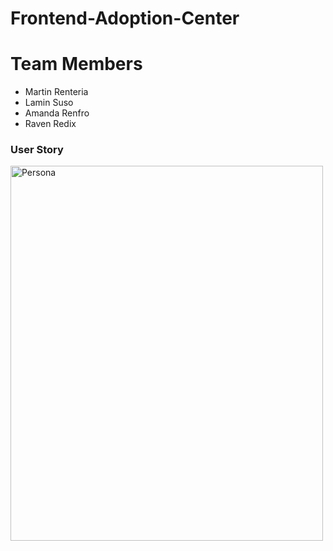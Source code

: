 # Frontend-Adoption-Center

# Team Members 
- Martin Renteria
- Lamin Suso
- Amanda Renfro
- Raven Redix 

<h3> User Story </h3>
<img ser="https://user-images.githubusercontent.com/15171226/153651391-7827c821-edb4-46e7-9e9a-5370b6d7f9dc.jpg" alt="Persona" width="500" height="600">
